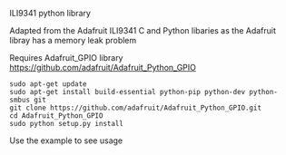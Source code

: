 
ILI9341 python library

Adapted from the Adafruit ILI9341 C and Python libaries as the Adafruit libray has a memory leak problem

Requires Adafruit_GPIO library https://github.com/adafruit/Adafruit_Python_GPIO

```
sudo apt-get update
sudo apt-get install build-essential python-pip python-dev python-smbus git
git clone https://github.com/adafruit/Adafruit_Python_GPIO.git
cd Adafruit_Python_GPIO
sudo python setup.py install
```
Use the example to see usage


